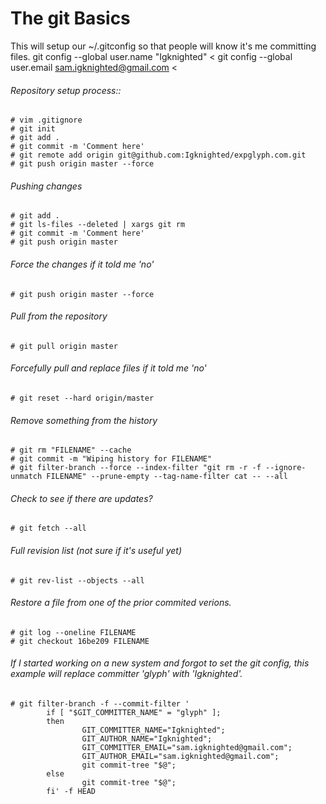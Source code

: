 The git Basics
==============


This will setup our ~/.gitconfig  so that people will know it's me committing files.
git config --global user.name "Igknighted" <
git config --global user.email sam.igknighted@gmail.com <

###### Repository setup process::
```
# vim .gitignore
# git init
# git add .
# git commit -m 'Comment here'
# git remote add origin git@github.com:Igknighted/expglyph.com.git
# git push origin master --force
```

###### Pushing changes
```
# git add .
# git ls-files --deleted | xargs git rm
# git commit -m 'Comment here'
# git push origin master
```

###### Force the changes if it told me 'no'
```
# git push origin master --force
```

###### Pull from the repository
```
# git pull origin master
```
###### Forcefully pull and replace files if it told me 'no'
```
# git reset --hard origin/master
```
###### Remove something from the history
```
# git rm "FILENAME" --cache
# git commit -m "Wiping history for FILENAME"
# git filter-branch --force --index-filter "git rm -r -f --ignore-unmatch FILENAME" --prune-empty --tag-name-filter cat -- --all
```

###### Check to see if there are updates?
```
# git fetch --all
```

###### Full revision list (not sure if it's useful yet)
```
# git rev-list --objects --all
```

###### Restore a file from one of the prior commited verions.
```
# git log --oneline FILENAME
# git checkout 16be209 FILENAME
```

###### If I started working on a new system and forgot to set the git config, this example will replace committer 'glyph' with 'Igknighted'.
```
# git filter-branch -f --commit-filter '
        if [ "$GIT_COMMITTER_NAME" = "glyph" ];
        then
                GIT_COMMITTER_NAME="Igknighted";
                GIT_AUTHOR_NAME="Igknighted";
                GIT_COMMITTER_EMAIL="sam.igknighted@gmail.com";
                GIT_AUTHOR_EMAIL="sam.igknighted@gmail.com";
                git commit-tree "$@";
        else
                git commit-tree "$@";
        fi' -f HEAD
```
